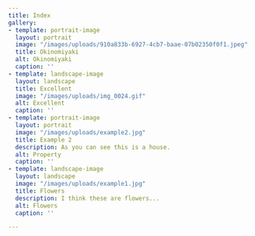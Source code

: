 ```yaml
---
title: Index
gallery:
- template: portrait-image
  layout: portrait
  image: "/images/uploads/910a833b-6927-4cb7-baae-07b02350f0f1.jpeg"
  title: Okinomiyaki
  alt: Okinomiyaki
  caption: ''
- template: landscape-image
  layout: landscape
  title: Excellent
  image: "/images/uploads/img_0024.gif"
  alt: Excellent
  caption: ''
- template: portrait-image
  layout: portrait
  image: "/images/uploads/example2.jpg"
  title: Example 2
  description: As you can see this is a house.
  alt: Property
  caption: ''
- template: landscape-image
  layout: landscape
  image: "/images/uploads/example1.jpg"
  title: Flowers
  description: I think these are flowers...
  alt: Flowers
  caption: ''

---
```

